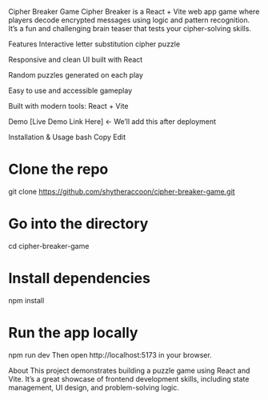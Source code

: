 Cipher Breaker Game
Cipher Breaker is a React + Vite web app game where players decode encrypted messages using logic and pattern recognition. It’s a fun and challenging brain teaser that tests your cipher-solving skills.

Features
Interactive letter substitution cipher puzzle

Responsive and clean UI built with React

Random puzzles generated on each play

Easy to use and accessible gameplay

Built with modern tools: React + Vite

Demo
[Live Demo Link Here] ← We’ll add this after deployment

Installation & Usage
bash
Copy
Edit
# Clone the repo
git clone https://github.com/shytheraccoon/cipher-breaker-game.git

# Go into the directory
cd cipher-breaker-game

# Install dependencies
npm install

# Run the app locally
npm run dev
Then open http://localhost:5173 in your browser.

About
This project demonstrates building a puzzle game using React and Vite. It’s a great showcase of frontend development skills, including state management, UI design, and problem-solving logic.
